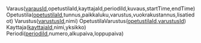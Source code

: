 Varaus(<u>varausId</u>,opetustilaId,kayttajaId,periodiId,kuvaus,startTime,endTime)
Opetustila(<u>opetustilaId</u>,tunnus,paikkaluku,varustus,vuokrakustannus,lisatiedot)
Varustus(<u>varustusId</u>,nimi)
OpetustilaVarustus(<u>opetustilaId</u>,<u>varustusId</u>)
Kayttaja(<u>kayttajaId</u>,nimi,yksikko)
Periodi(<u>periodiId</u>,numero,alkupaiva,loppupaiva)
